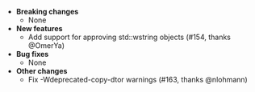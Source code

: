 <!-- See the [v.x.y.z milestone](https://github.com/approvals/ApprovalTests.cpp/milestone/__MILESTONE_NUMBER__?closed=1) for the full list of changes. -->

* **Breaking changes**
    * None
* **New features**
    * Add support for approving std::wstring objects (#154, thanks @OmerYa)
* **Bug fixes**
    * None
* **Other changes**
    * Fix -Wdeprecated-copy-dtor warnings (#163, thanks @nlohmann)
